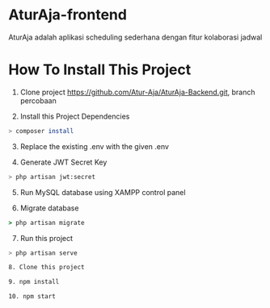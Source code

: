 # AturAja-frontend
AturAja adalah aplikasi scheduling sederhana dengan fitur kolaborasi jadwal

How To Install This Project
===

1. Clone project https://github.com/Atur-Aja/AturAja-Backend.git, branch percobaan 

2. Install this Project Dependencies
```bash
> composer install
```

3. Replace the existing .env with the given .env

4. Generate JWT Secret Key
```bash
> php artisan jwt:secret
```
5. Run MySQL database using XAMPP control panel

6. Migrate database
```cmd
> php artisan migrate
```

7. Run this project
```bash
> php artisan serve

8. Clone this project 

9. npm install

10. npm start 

